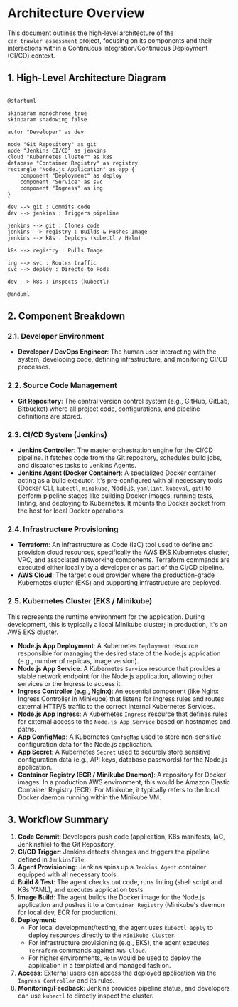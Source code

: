 # Architecture Overview

This document outlines the high-level architecture of the `car_trawler_assessment` project, focusing on its components and their interactions within a Continuous Integration/Continuous Deployment (CI/CD) context.

## 1. High-Level Architecture Diagram



```plantuml

@startuml

skinparam monochrome true
skinparam shadowing false

actor "Developer" as dev

node "Git Repository" as git
node "Jenkins CI/CD" as jenkins
cloud "Kubernetes Cluster" as k8s
database "Container Registry" as registry
rectangle "Node.js Application" as app {
    component "Deployment" as deploy
    component "Service" as svc
    component "Ingress" as ing
}

dev --> git : Commits code
dev --> jenkins : Triggers pipeline

jenkins --> git : Clones code
jenkins --> registry : Builds & Pushes Image
jenkins --> k8s : Deploys (kubectl / Helm)

k8s --> registry : Pulls Image

ing --> svc : Routes traffic
svc --> deploy : Directs to Pods

dev --> k8s : Inspects (kubectl)

@enduml
```

## 2. Component Breakdown

### 2.1. Developer Environment
* **Developer / DevOps Engineer**: The human user interacting with the system, developing code, defining infrastructure, and monitoring CI/CD processes.

### 2.2. Source Code Management
* **Git Repository**: The central version control system (e.g., GitHub, GitLab, Bitbucket) where all project code, configurations, and pipeline definitions are stored.

### 2.3. CI/CD System (Jenkins)
* **Jenkins Controller**: The master orchestration engine for the CI/CD pipeline. It fetches code from the Git repository, schedules build jobs, and dispatches tasks to Jenkins Agents.
* **Jenkins Agent (Docker Container)**: A specialized Docker container acting as a build executor. It's pre-configured with all necessary tools (Docker CLI, `kubectl`, `minikube`, Node.js, `yamllint`, `kubeval`, `git`) to perform pipeline stages like building Docker images, running tests, linting, and deploying to Kubernetes. It mounts the Docker socket from the host for local Docker operations.

### 2.4. Infrastructure Provisioning
* **Terraform**: An Infrastructure as Code (IaC) tool used to define and provision cloud resources, specifically the AWS EKS Kubernetes cluster, VPC, and associated networking components. Terraform commands are executed either locally by a developer or as part of the CI/CD pipeline.
* **AWS Cloud**: The target cloud provider where the production-grade Kubernetes cluster (EKS) and supporting infrastructure are deployed.

### 2.5. Kubernetes Cluster (EKS / Minikube)
This represents the runtime environment for the application. During development, this is typically a local Minikube cluster; in production, it's an AWS EKS cluster.

* **Node.js App Deployment**: A Kubernetes `Deployment` resource responsible for managing the desired state of the Node.js application (e.g., number of replicas, image version).
* **Node.js App Service**: A Kubernetes `Service` resource that provides a stable network endpoint for the Node.js application, allowing other services or the Ingress to access it.
* **Ingress Controller (e.g., Nginx)**: An essential component (like Nginx Ingress Controller in Minikube) that listens for Ingress rules and routes external HTTP/S traffic to the correct internal Kubernetes Services.
* **Node.js App Ingress**: A Kubernetes `Ingress` resource that defines rules for external access to the `Node.js App Service` based on hostnames and paths.
* **App ConfigMap**: A Kubernetes `ConfigMap` used to store non-sensitive configuration data for the Node.js application.
* **App Secret**: A Kubernetes `Secret` used to securely store sensitive configuration data (e.g., API keys, database passwords) for the Node.js application.
* **Container Registry (ECR / Minikube Daemon)**: A repository for Docker images. In a production AWS environment, this would be Amazon Elastic Container Registry (ECR). For Minikube, it typically refers to the local Docker daemon running within the Minikube VM.

## 3. Workflow Summary

1.  **Code Commit**: Developers push code (application, K8s manifests, IaC, Jenkinsfile) to the Git Repository.
2.  **CI/CD Trigger**: Jenkins detects changes and triggers the pipeline defined in `Jenkinsfile`.
3.  **Agent Provisioning**: Jenkins spins up a `Jenkins Agent` container equipped with all necessary tools.
4.  **Build & Test**: The agent checks out code, runs linting (shell script and K8s YAML), and executes application tests.
5.  **Image Build**: The agent builds the Docker image for the Node.js application and pushes it to a `Container Registry` (Minikube's daemon for local dev, ECR for production).
6.  **Deployment**:
    * For local development/testing, the agent uses `kubectl apply` to deploy resources directly to the `Minikube Cluster`.
    * For infrastructure provisioning (e.g., EKS), the agent executes `Terraform` commands against `AWS Cloud`.
    * For higher environments, `Helm` would be used to deploy the application in a templated and managed fashion.
7.  **Access**: External users can access the deployed application via the `Ingress Controller` and its rules.
8.  **Monitoring/Feedback**: Jenkins provides pipeline status, and developers can use `kubectl` to directly inspect the cluster.
